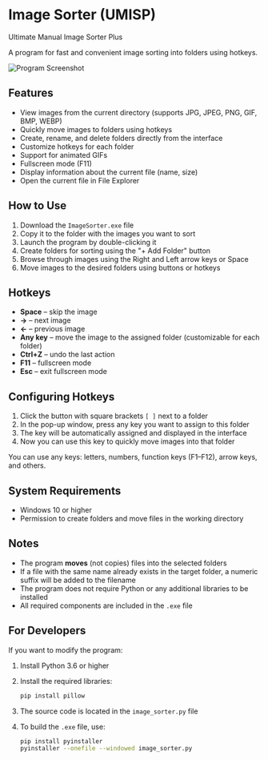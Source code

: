 # Image Sorter (UMISP)
Ultimate Manual Image Sorter Plus

A program for fast and convenient image sorting into folders using hotkeys.

![Program Screenshot](6546.png)

## Features

- View images from the current directory (supports JPG, JPEG, PNG, GIF, BMP, WEBP)
- Quickly move images to folders using hotkeys
- Create, rename, and delete folders directly from the interface
- Customize hotkeys for each folder
- Support for animated GIFs
- Fullscreen mode (F11)
- Display information about the current file (name, size)
- Open the current file in File Explorer

## How to Use

1. Download the `ImageSorter.exe` file  
2. Copy it to the folder with the images you want to sort  
3. Launch the program by double-clicking it  
4. Create folders for sorting using the "+ Add Folder" button  
5. Browse through images using the Right and Left arrow keys or Space  
6. Move images to the desired folders using buttons or hotkeys  

## Hotkeys

- **Space** – skip the image  
- **→** – next image  
- **←** – previous image  
- **Any key** – move the image to the assigned folder (customizable for each folder)  
- **Ctrl+Z** – undo the last action  
- **F11** – fullscreen mode  
- **Esc** – exit fullscreen mode  

## Configuring Hotkeys

1. Click the button with square brackets `[ ]` next to a folder  
2. In the pop-up window, press any key you want to assign to this folder  
3. The key will be automatically assigned and displayed in the interface  
4. Now you can use this key to quickly move images into that folder  

You can use any keys: letters, numbers, function keys (F1–F12), arrow keys, and others.

## System Requirements

- Windows 10 or higher  
- Permission to create folders and move files in the working directory  

## Notes

- The program **moves** (not copies) files into the selected folders  
- If a file with the same name already exists in the target folder, a numeric suffix will be added to the filename  
- The program does not require Python or any additional libraries to be installed  
- All required components are included in the `.exe` file  

## For Developers

If you want to modify the program:

1. Install Python 3.6 or higher  
2. Install the required libraries:

   ```bash
   pip install pillow
   ```

3. The source code is located in the `image_sorter.py` file  
4. To build the `.exe` file, use:

   ```bash
   pip install pyinstaller
   pyinstaller --onefile --windowed image_sorter.py
   ```
